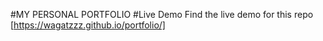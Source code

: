 #MY PERSONAL PORTFOLIO
#Live Demo
Find the live demo for this repo [https://wagatzzz.github.io/portfolio/]

